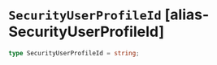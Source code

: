 # `SecurityUserProfileId` [alias-SecurityUserProfileId]
```typescript
type SecurityUserProfileId = string;
```
